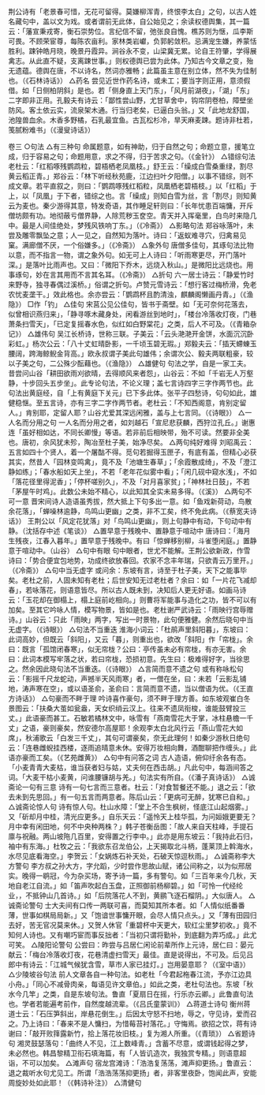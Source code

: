 <!-- { "loadSidebar": true } -->
荆公诗有「老景春可惜，无花可留得。莫嫌柳浑青，终恨李太白」之句，以古人姓名藏句中，盖以文为戏。或者谓前无此体，自公始见之；余读权德舆集，其一篇云：「藩宣秉戎寄，衡石崇势位。言纪信不留，弛张良自愧。樵苏则为惬，瓜李斯可畏。不顾荣宦尊，每陈农亩利。家林类岩巘，负郭躬敛积。忌满宠生嫌，养蒙恬胜利。踈钟皓月晓，晚景丹霞异。涧谷永不变，山梁冀无累。论自王符肇，学得展禽志。从此直不疑，支离踈世事。」则权德舆已尝为此体。乃知古今文章之变，殆无遗蕴。德舆在唐，不以诗名，然词亦雅畅；此篇虽主意在别立体，然不失为佳制也。（《石林诗话》）
△药名
尝见近世作药名诗，或未工；要当字则正用，意须假借。如「日侧柏阴斜」是也。若「侧身直上天门东」，「风月前湖夜」，「湖」「东」二字即非正用。孔毅夫有诗云：「鄙性尝山野，尤甘草舍中，钩帘阴卷柏，障壁坐防风。客土依云实，流泉架木通。行当归老矣，已逼白头翁。」又「此地龙舒国，池隍兽血余。木香多野橘，石乳最宜鱼。古瓦松杉冷，旱天麻麦踈。题诗非杜若，笺腻粉难书」（《漫叟诗话》）

卷三
○句法
△有三种句
命属题意，如有神助，归于自然之句；命题立意，援笔立成，归于容易之句；命题用意，求之不得，归于苦求之句。（《金针》）
△错综句法
老杜云：「红稻啄残鹦鹉粒，碧梧栖老凤凰枝。」舒王云：「缲成白雪桑重绿，割尽黄云稻正青。」郑谷云：「林下听经秋苑鹿，江边扫叶夕阳僧。」以事不错综，则不成文章。若平直叙之，则曰：「鹦鹉啄残红稻粒，凤凰栖老碧梧枝。」以「红稻」于上，以「凤凰」于下者，错综之也。言「缲成」则知白雪为丝，言「割尽」则知黄云为麦也。秦少游得其意，特发奇语，其作睡足轩则曰：「长年忧患百端慵，开斥僧坊颇有功。地彻蔽亏僧界静，人除荒秽玉奁空。青天并入挥毫里，白鸟时来隐几中。最是人间佳绝处，梦残风铁响丁东。」（《冷斋》）
△影略句法
郑谷咏落叶，未尝及雕零飘坠之意；人一见之，自然知为落叶。诗曰：「返蚁难寻穴，归禽易见窠。满廊僧不厌，一个俗嫌多。」（《冷斋》）
△象外句
唐僧多佳句，其琢句法比物以意，而不指言一物，谓之象外句。如无可上人诗曰：「听雨寒更尽，开门落叶深。」是落叶比雨声也。又曰：「微阳下乔木，远烧入秋山。」是微阳比远烧也。用事琢句，妙在言其用而不言其名耳。（《冷斋》）
△折句
六一居士诗云：「静爱竹时来野寺，独寻春偶过溪桥。」俗谓之折句。卢赞元雪诗云：「想行客过梅桥滑，免老农忧麦垄干。」效此格也。余亦尝云：「鹦鹉杯且酌清浊，麒麟阁懒画丹青。」（《渔隐》）
□作「钓」
△佳句
宋莒公见公佳句，皆书于斋壁。如「无可奈何花落去，似曾相识燕归来」，「静寻啄木藏身处，闲看游丝到地时」，「楼台冷落收灯夜，门巷萧条扫雪天」，「已定复摇春水色，似红如白野棠花」之类，后人不可及。（《青箱杂记》）
△雄伟句
吴江长桥诗，世称三联。子美云：「云头滟滟开金饼，水面沉沉卧彩虹。」杨次公云：「八十丈虹晴卧影，一千顷玉碧无瑕。」郑毅夫云：「插天螮蝀玉腰阔，跨海鲸鲵金背高。」欧永叔谓子美此句雄伟；余谓次公、毅夫两联粗豪，较以子美之句，二公殊少酝藉也。（《渔隐》）
△雄健句
句法之学，自是一家工夫。昔尝问山谷「耕田欲雨刈欲晴，去得顺风来者怨」，山谷云：不如「千岩无人万壑静，十步回头五步坐」。此专论句法，不论义理；盖七言诗四字三字作两节也。此句法出黄庭经，自「上有黄庭下关元」已下多此体。张平子四愁诗，句句如此，雄健稳惬。至五言诗，亦有三字二字作两节者。老杜云：「不知西阁意，肯别定留人。」肯别耶，定留人耶？山谷尤爱其深远闲雅，盖与上七言同。（《诗眼》）
△一人名而分用之句
一人名而分用之者，如刘越石「宣尼悲获麟，西狩泣孔丘。」谢惠连「虽好相如达，不同长卿慢」等语。若非前后相映带，殆不可读。然要非全美也。唐初，余风犹未殄，陶冶至杜子美，始净尽矣。
△两句纯好难得
刘昭禹云：五言如四十个贤人，着一个屠酤不得。觅句若掘得玉匣子，有底有盖，但精心必获其实，然昔人「园林变鸣禽」，竟不及「池塘生春草」；「余霞散成绮」，不及「澄江静如练」；「春水船如天上坐」，不若「老年花似雾中看」；「闲几砚中窥水浅」，不如「落花径里得泥香」；「停杯嗟别久」，不及「对月喜家贫」；「神林社日鼓」，不若「茅屋午时鸡」。此数公未始不精心，以此知其全实未易多得。（《溪》）
△两句不可一意
晋宋间诗人造语虽秀拔，然大抵上下句多出一意。如「鱼戏新荷动，鸟散余花落」，「蝉噪林逾静，鸟鸣山更幽」之类，非不工矣，终不免此病。（《蔡宽夫诗话》）
王荆公以「风定花犹落」对「鸟鸣山更幽」，则上句静中有动，下句动中有静。（沈括存中述《笔谈》）
△置早意于残晚中、置静意于喧动中
唐诗曰：「海月生残夜，江春入暮年。」置早意于残晚中。有曰「惊蝉移别柳，斗雀堕闲庭。」置静意于喧动中。（山谷）
△句中有眼
句中眼者，世尤不能解。王荆公欲新政，作雪诗曰：「势合便宜包地势，功成终欲放春回。农家不念丰年瑞，只欲青云万里开。」（《冷斋》）
△句中当无虚字
或问余：东坡有言，诗至于杜子美，天下之能事毕矣。老杜之前，人固未知有老杜；后世安知无过老杜者？余曰：如「一片花飞减却春」，若咏落花，则语意皆尽。所以古人既未到，决知后人更无好语。如画马诗云：「玉花却在御榻上，榻上庭前屹相向。」则曹将军能事与造化之功，皆不可以有加矣。至其它吟咏人情，模写物景，皆如是也。老杜谢严武诗云：「雨映行宫辱赠诗。」山谷云：只此「雨映」两字，写出一时景物，此句便雅健。余然后晓句中当无虚字。（《诗眼》）
△句法不当重迭
淮海小词云：「杜鹃声里斜阳暮」，东坡曰：此词高妙，但既云「斜阳」，又云「暮」，则重出也，欲改「斜阳」作「帘栊」。余曰：既言「孤馆闭春寒」，似无帘栊？公曰：亭传虽未必有帘栊，有亦无害。余曰：此词本模写牢落之状，若曰帘栊，恐损初意。先生曰：极难得好字，当徐思之。然余因此晓句法不当重迭。（《诗眼》）
△言简而意不遗之句
或有称咏松句云：「影摇千尺龙蛇动，声撼半天风雨寒」者，一僧在坐，曰：未若「云影乱铺地，涛声寒在空」，或以语圣俞，圣俞曰：言简而意不遗，当以僧语为优。（《王直方诗话》）
△句豪而不畔于理
吟诗喜作豪句，须不畔于理方善。如东坡观崔白冬景图云：「扶桑大茧如瓮盎，天女织绡云汉上。往来不遗凤衔梭，谁能鼓臂投三丈。」此语豪而甚工。石敏若橘林文中，咏雪有「燕南雪花大于掌，冰柱悬檐一千丈」之语，豪则豪矣，然安德尔高屋耶！余观李太白北风行云「燕山雪花大如席」，秋浦歌云「白发三千丈」，其句可谓豪矣，奈无此理何！如秦少游秋日绝句云：「连巷雌蜺挂西楼，逐雨追晴意未休。安得万妆相向舞，酒酣聊把作缠头。」此语亦豪而工矣。（《艺苑雌黄》）
△句中有问答之词
古人造语，俯仰纡余各有态。「小麦青青大麦枯，谁当获者妇与姑，丈夫何在西击胡。」凡此句中，每涵间答之词。「大麦干枯小麦黄，问谁腰镰胡与羌。」句法实有所自。（《潘子真诗话》）
△诚斋论一句有三意
诗有一句七言而三意者。杜云：「对食暂餐还不能。」退之云：「欲去未到先思回。」有一句五言而两意者。陈后山云：「更病可无醉，犹寒已自和。」
△诚斋论惊人句
诗有惊人句。杜山水障：「堂上不合生枫树，怪底江山起烟雾。」又「斫却月中桂，清光应更多。」自乐天云：「遥怜天上桂华孤，为问姮娥更要无？月中幸有闲田地，何不中央种两株？」韩子苍衡岳图：「故人来自天柱峰，手提石廪与祝融。两山坡陁几百里，安得置之行李中。」此亦是用东坡云：「我持此石归，袖中有东海。」杜牧之云：「我欲东召龙伯公，上天揭取北斗柄，蓬莱顶上斡海水，水尽见底看海空。」李贺云：「女娲炼石补天处，石破天惊逗秋雨。」
△诚斋称李大方警句
李方叔之孙大方，字允蹈，少时尝作思故山赋，诸公间称之，以为似邢居实。晚得一鹖冠，今为杂买场，寄予诗一篇，多有警句。如「三百年来今几秋，天地自老江自流。」如「笛声吹起白玉盘，正照御前杨柳碧。」如「可怜一代经纶业，，不抵钟山几首诗。」如「后院落花人不到，黄鹂飞逐石榴阴。」大似唐人。
△诚斋论警句
士大夫间有口传一两联可喜，而莫知其所本者。如「人情似纸番番薄，世事如棋局局新。」又「饱谙世事慵开眼，会尽人情只点头。」又「薄有田园归去好，苦无官况莫来休。」又贺人休官「重碧杯中天更大，软红尘里梦初收。」竟不知何人诗也。又有嘲巧宦而事反拙者：「当初只谓将勤补，到底翻为弄巧成。」此尤可笑。
△陵阳论警句
公尝曰：昨尝与吕居仁闲论前辈所作上元诗，居仁曰：晏元献云：「梅台冷落收灯夜，花巷清虚扫雪天」最佳。直是说得出，不可及。后见吕郎中有诗云：「江城气候犹含雪，草市人家已挂灯。」岂用晏意耶？（《室中语》）
△少陵坡谷句法
前人文章各自一种句法。如老杜「今君起柂春江流，予亦江边具小舟。」「同心不减骨肉亲，每语见许文章伯。」如此之类，老杜句法也。东坡「秋水今几竿」之类，自是东坡句法。鲁直「夏扇日在摇，行乐亦云卿。」此鲁直句法也。学者若能遍考前作，自然度越流辈。（《吕氏童蒙训》）
△蒋道士诗句
衡州蒋道士云：「石压笋斜出，岸悬花倒生。」后因太守怒不扫地，辱之，守见诗，爱而召之。乃上诗曰：「春来不是人慵扫，为惜莓苔衬落花。」守悔焉。欲招之饮，蒋有诗谢曰：「敲开败箨露新竹，拾上落花妆旧枝。」复为湘人所重。（《青琐》）
△省题诗句
湘灵鼓瑟落句：「曲终人不见，江上数峰青。」含蓄不尽意，或谓钱起得之梦，未必然也。韩昌黎精卫衔石填海篇，有「人皆讥造次，我独赏专精。」则语意超诣，不可以加矣。
△滩声句
宿龙宫滩诗：「浩浩复荡荡，滩声抑更扬。」鲁直云：退之裁听水句尤见工。所谓「浩浩荡荡抑更扬」者，非客里夜卧，饱闻此声，安能周旋妙处如此耶！（《韩诗补注》）
△清健句
